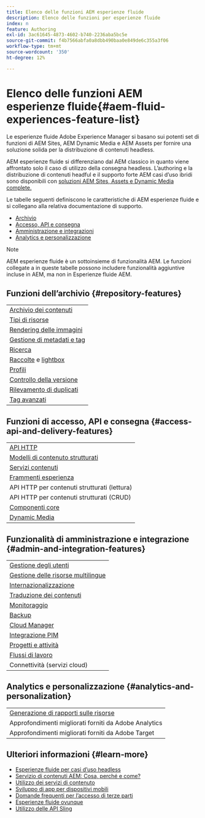 ```yaml
---
title: Elenco delle funzioni AEM esperienze fluide
description: Elenco delle funzioni per esperienze fluide
index: n
feature: Authoring
exl-id: 3ac61645-4873-4602-b740-2236aba5bc5e
source-git-commit: f4b7566abfa0a8dbb490baa0e849de6c355a3f06
workflow-type: tm+mt
source-wordcount: '350'
ht-degree: 12%

---
```


# Elenco delle funzioni AEM esperienze fluide{#aem-fluid-experiences-feature-list}

Le esperienze fluide Adobe Experience Manager si basano sui potenti set di funzioni di AEM Sites, AEM Dynamic Media e AEM Assets per fornire una soluzione solida per la distribuzione di contenuti headless.

AEM esperienze fluide si differenziano dal AEM classico in quanto viene affrontato solo il caso di utilizzo della consegna headless. L’authoring e la distribuzione di contenuti headful e il supporto forte AEM casi d’uso ibridi sono disponibili con [soluzioni AEM Sites, Assets e Dynamic Media complete.](https://docs.adobe.com/content/help/it-IT/experience-manager-65/user-guide/home.html)

Le tabelle seguenti definiscono le caratteristiche di AEM esperienze fluide e si collegano alla relativa documentazione di supporto.

* [Archivio](#repository-features)
* [Accesso, API e consegna](#access-api-and-delivery-features)
* [Amministrazione e integrazioni](#admin-and-integration-features)
* [Analytics e personalizzazione](#analytics-and-personalization)

>[!NOTE]
>
>AEM esperienze fluide è un sottoinsieme di funzionalità AEM. Le funzioni collegate a in queste tabelle possono includere funzionalità aggiuntive incluse in AEM, ma non in Esperienze fluide AEM.

## Funzioni dell’archivio {#repository-features}

|  |
|---|
| [Archivio dei contenuti](/help/assets/manage-assets.md) |
| [Tipi di risorse](/help/assets/assets-formats.md) |
| [Rendering delle immagini](/help/assets/image-presets.md) |
| [Gestione di metadati e tag](/help/assets/metadata.md) |
| [Ricerca](/help/assets/manage-assets.md) |
| [Raccolte](/help/assets/manage-assets.md) e [lightbox](/help/assets/light-box.md) |
| [Profili](/help/assets/processing-profiles.md) |
| [Controllo della versione](/help/assets/manage-assets.md) |
| [Rilevamento di duplicati](/help/assets/duplicate-detection.md) |
| [Tag avanzati](/help/assets/enhanced-smart-tags.md) |

## Funzioni di accesso, API e consegna {#access-api-and-delivery-features}

|  |
|---|
| [API HTTP](/help/assets/mac-api-assets.md) |
| [Modelli di contenuto strutturati](/help/assets/content-fragments/content-fragments.md) |
| [Servizi contenuti](https://helpx.adobe.com/experience-manager/kt/sites/using/content-services-tutorial-use.html) |
| [Frammenti esperienza](/help/sites-authoring/experience-fragments.md) |
| API HTTP per contenuti strutturati (lettura) |
| API HTTP per contenuti strutturati (CRUD) |
| [Componenti core](https://docs.adobe.com/content/help/it-IT/experience-manager-core-components/using/introduction.html) |
| [Dynamic Media](/help/assets/dynamic-media.md) |

## Funzionalità di amministrazione e integrazione {#admin-and-integration-features}

|  |
|---|
| [Gestione degli utenti](/help/sites-administering/user-group-ac-admin.md) |
| [Gestione delle risorse multilingue](/help/assets/multilingual-assets.md) |
| [Internazionalizzazione](/help/sites-developing/i18n.md) |
| [Traduzione dei contenuti](/help/sites-administering/translation.md) |
| [Monitoraggio](/help/sites-deploying/monitoring-and-maintaining.md) |
| [Backup](/help/sites-administering/backup-and-restore.md) |
| [Cloud Manager](https://docs.adobe.com/content/help/it-IT/experience-manager-cloud-manager/using/introduction-to-cloud-manager.html) |
| [Integrazione PIM](/help/sites-authoring/managing-product-information.md) |
| [Progetti e attività](/help/sites-authoring/projects.md) |
| [Flussi di lavoro](/help/sites-administering/workflows-starting.md) |
| Connettività (servizi cloud) |

## Analytics e personalizzazione {#analytics-and-personalization}

|  |
|---|
| [Generazione di rapporti sulle risorse](/help/assets/asset-reports.md) |
| Approfondimenti migliorati forniti da Adobe Analytics |
| Approfondimenti migliorati forniti da Adobe Target |

## Ulteriori informazioni {#learn-more}

* [Esperienze fluide per casi d’uso headless](https://helpx.adobe.com/experience-manager/kt/eseminars/gems/aem-headless-usecases.html)
* [Servizio di contenuti AEM: Cosa, perché e come?](https://helpx.adobe.com/experience-manager/kt/eseminars/ask-the-expert/aem-content-services.html)
* [Utilizzo dei servizi di contenuto](https://helpx.adobe.com/experience-manager/kt/sites/using/structured-fragments-content-services-feature-video-use.html)
* [Sviluppo di app per dispositivi mobili](https://docs.adobe.com/content/help/en/experience-manager-64/mobile/developing/developing-content-services.html)
* [Domande frequenti per l’accesso di terze parti](https://helpx.adobe.com/experience-manager/kt/sites/using/content-services-tutorial-use/part7.html)
* [Esperienze fluide ovunque](https://helpx.adobe.com/experience-manager/using/using-sling-apis.html)
* [Utilizzo delle API Sling](https://helpx.adobe.com/experience-manager/using/using-sling-apis.html)
